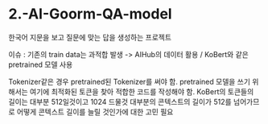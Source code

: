 # 2.-AI-Goorm-QA-model

한국어 지문을 보고 질문에 맞는 답을 생성하는 프로젝트

이슈 : 기존의 train data는 과적합 발생 -> AIHub의 데이터 활용 / KoBert와 같은 pretrained 모델 사용

Tokenizer같은 경우 pretrained된 Tokenizer를 써야 함. pretrained 모델을 쓰기 위해서는
여기에 최적화된 토큰을 찾아 적합한 코드를 작성해야 함. KoBert의 토큰들의 길이는 대부분 512일것이고 1024 드물것
대부분의 콘텍스트의 길이가 512를 넘어가므로 어떻게 콘텍스트 길이를 늘릴 것인가에 대한 고민 필요
